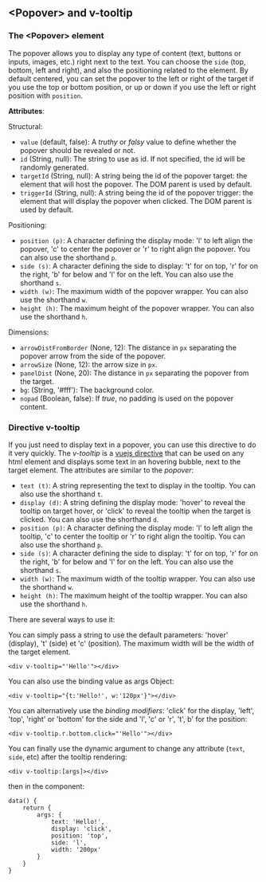## \<Popover\> and v-tooltip

### The \<Popover\> element

The popover allows you to display any type of content (text, buttons or inputs, images, etc.) right next to the text. You can choose the `side` (top, bottom, left and right), and also the positioning related to the element. By default centered, you can set the popover to the left or right of the target if you use the top or bottom position, or up or down if you use the left or right position with `position`.

**Attributes**:

Structural:
- `value` (default, false): A *truthy* or *falsy* value to define whether the popover should be revealed or not.
- `id` (String, null): The string to use as id. If not specified, the id will be randomly generated.
- `targetId` (String, null): A string being the id of the popover target: the element that will host the popover. The DOM parent is used by default.
- `triggerId` (String, null): A string being the id of the popover trigger: the element that will display the popover when clicked. The DOM parent is used by default.

Positioning:
- `position (p)`: A character defining the display mode: 'l' to left align the popover, 'c' to center the popover or 'r' to right align the popover. You can also use the shorthand `p`.
- `side (s)`: A character defining the side to display: 't' for on top, 'r' for on the right, 'b' for below and 'l' for on the left. You can also use the shorthand `s`.
- `width (w)`: The maximum width of the popover wrapper. You can also use the shorthand `w`.
- `height (h)`: The maximum height of the popover wrapper. You can also use the shorthand `h`.

Dimensions:
- `arrowDistFromBorder` (None, 12): The distance in `px` separating the popover arrow from the side of the popover.
- `arrowSize` (None, 12): the arrow size in `px`.
- `panelDist` (None, 20): The distance in `px` separating the popover from the target.
- `bg`: (String, '#fff'): The background color.
- `nopad` (Boolean, false): If *true*, no padding is used on the popover content.


### Directive v-tooltip

If you just need to display text in a popover, you can use this directive to do it very quickly. The *v-tooltip* is a [vuejs directive](https://vuejs.org/v2/guide/custom-directive.html#Directive-Hook-Arguments) that can be used on any html element and displays some text in an hovering bubble, next to the target element. The attributes are similar to the *popover*:

- `text (t)`: A string representing the text to display in the tooltip. You can also use the shorthand `t`.
- `display (d)`: A string defining the display mode: 'hover' to reveal the tooltip on target hover, or 'click' to reveal the tooltip when the target is clicked. You can also use the shorthand `d`.
- `position (p)`: A character defining the display mode: 'l' to left align the tooltip, 'c' to center the tooltip or 'r' to right align the tooltip. You can also use the shorthand `p`.
- `side (s)`: A character defining the side to display: 't' for on top, 'r' for on the right, 'b' for below and 'l' for on the left. You can also use the shorthand `s`.
- `width (w)`: The maximum width of the tooltip wrapper. You can also use the shorthand `w`.
- `height (h)`: The maximum height of the tooltip wrapper. You can also use the shorthand `h`.

There are several ways to use it:

You can simply pass a string to use the default parameters: 'hover' (display), 't' (side) et 'c' (position). The maximum width will be the width of the target element.

```
<div v-tooltip="'Hello'"></div>
```

You can also use the binding value as args Object:

```
<div v-tooltip="{t:'Hello!', w:'120px'}"></div>
```

You can alternatively use the *binding modifiers*: 'click' for the display, 'left', 'top', 'right' or 'bottom' for the side and 'l', 'c' or 'r', 't', b' for the position:

```
<div v-tooltip.r.bottom.click="'Hello'"></div>
```

You can finally use the dynamic argument to change any attribute (`text`, `side`, etc) after the tooltip rendering:

```
<div v-tooltip:[args]></div>
```

then in the component:

```
data() {
    return {
        args: {
            text: 'Hello!',
            display: 'click',
            position: 'top',
            side: 'l',
            width: '200px'
        }
    }
}
```